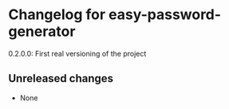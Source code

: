 # Changelog for easy-password-generator
0.2.0.0: First real versioning of the project

## Unreleased changes
- None
